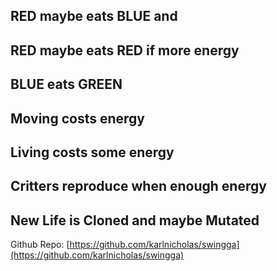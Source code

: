 ## RED maybe eats BLUE and 
## RED maybe eats RED if more energy

## BLUE eats GREEN

## Moving costs energy

## Living costs some energy

## Critters reproduce when enough energy

## New Life is Cloned and maybe Mutated

Github Repo: [https://github.com/karlnicholas/swingga](https://github.com/karlnicholas/swingga)